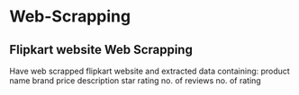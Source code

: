 # Web-Scrapping

## Flipkart website Web Scrapping

Have web scrapped flipkart website and extracted data containing:
product name
brand
price
description
star rating
no. of reviews
no. of rating
